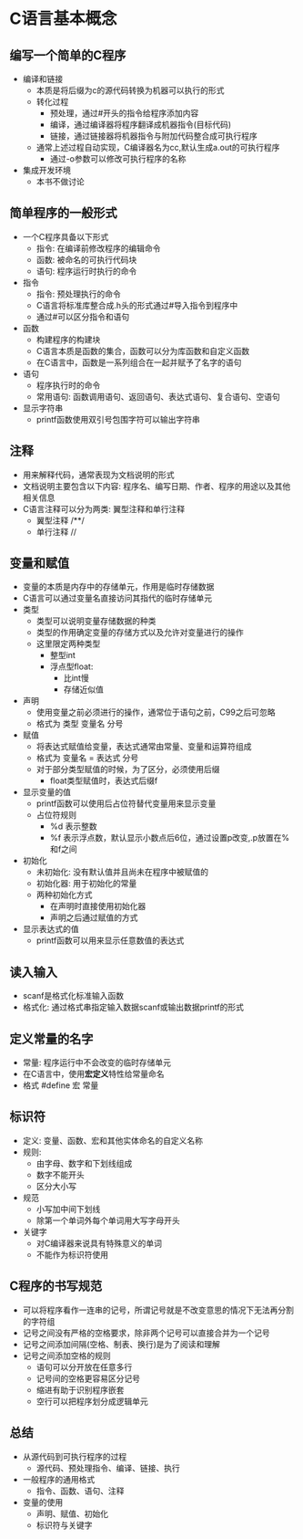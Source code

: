 # C语言基本概念
## 编写一个简单的C程序
- 编译和链接
    - 本质是将后缀为c的源代码转换为机器可以执行的形式
    - 转化过程
        - 预处理，通过#开头的指令给程序添加内容
        - 编译，通过编译器将程序翻译成机器指令(目标代码)
        - 链接，通过链接器将机器指令与附加代码整合成可执行程序
    - 通常上述过程自动实现，C编译器名为cc,默认生成a.out的可执行程序
        - 通过-o参数可以修改可执行程序的名称
- 集成开发环境
    - 本书不做讨论

## 简单程序的一般形式
- 一个C程序具备以下形式
    - 指令: 在编译前修改程序的编辑命令
    - 函数: 被命名的可执行代码块
    - 语句: 程序运行时执行的命令
- 指令
    - 指令: 预处理执行的命令
    - C语言将标准库整合成.h头的形式通过#导入指令到程序中
    - 通过#可以区分指令和语句
- 函数
    - 构建程序的构建块
    - C语言本质是函数的集合，函数可以分为库函数和自定义函数
    - 在C语言中，函数是一系列组合在一起并赋予了名字的语句
- 语句
    - 程序执行时的命令
    - 常用语句: 函数调用语句、返回语句、表达式语句、复合语句、空语句
- 显示字符串
    - printf函数使用双引号包围字符可以输出字符串

## 注释
- 用来解释代码，通常表现为文档说明的形式
- 文档说明主要包含以下内容: 程序名、编写日期、作者、程序的用途以及其他相关信息
- C语言注释可以分为两类: 翼型注释和单行注释
    - 翼型注释 /**/
    - 单行注释 //

## 变量和赋值
- 变量的本质是内存中的存储单元，作用是临时存储数据
- C语言可以通过变量名直接访问其指代的临时存储单元
- 类型
    - 类型可以说明变量存储数据的种类
    - 类型的作用确定变量的存储方式以及允许对变量进行的操作
    - 这里限定两种类型
        - 整型int
        - 浮点型float: 
            - 比int慢
            - 存储近似值
- 声明
    - 使用变量之前必须进行的操作，通常位于语句之前，C99之后可忽略
    - 格式为 类型 变量名 分号
- 赋值
    - 将表达式赋值给变量，表达式通常由常量、变量和运算符组成
    - 格式为 变量名 = 表达式 分号
    - 对于部分类型赋值的时候，为了区分，必须使用后缀
        - float类型赋值时，表达式后缀f
- 显示变量的值
    - printf函数可以使用后占位符替代变量用来显示变量
    - 占位符规则
        - %d 表示整数
        - %f 表示浮点数，默认显示小数点后6位，通过设置p改变,.p放置在%和f之间
- 初始化
    - 未初始化: 没有默认值并且尚未在程序中被赋值的
    - 初始化器: 用于初始化的常量
    - 两种初始化方式
        - 在声明时直接使用初始化器
        - 声明之后通过赋值的方式
- 显示表达式的值
    - printf函数可以用来显示任意数值的表达式

## 读入输入
- scanf是格式化标准输入函数
- 格式化: 通过格式串指定输入数据scanf或输出数据printf的形式

## 定义常量的名字
- 常量: 程序运行中不会改变的临时存储单元
- 在C语言中，使用**宏定义**特性给常量命名
- 格式 #define 宏 常量

## 标识符
- 定义: 变量、函数、宏和其他实体命名的自定义名称
- 规则: 
    - 由字母、数字和下划线组成
    - 数字不能开头
    - 区分大小写
- 规范
    - 小写加中间下划线
    - 除第一个单词外每个单词用大写字母开头
- 关键字
    - 对C编译器来说具有特殊意义的单词
    - 不能作为标识符使用

## C程序的书写规范
- 可以将程序看作一连串的记号，所谓记号就是不改变意思的情况下无法再分割的字符组
- 记号之间没有严格的空格要求，除非两个记号可以直接合并为一个记号
- 记号之间添加间隔(空格、制表、换行)是为了阅读和理解
- 记号之间添加空格的规则
    - 语句可以分开放在任意多行
    - 记号间的空格更容易区分记号
    - 缩进有助于识别程序嵌套
    - 空行可以把程序划分成逻辑单元

## 总结
- 从源代码到可执行程序的过程
    - 源代码、预处理指令、编译、链接、执行
- 一般程序的通用格式
    - 指令、函数、语句、注释
- 变量的使用
    - 声明、赋值、初始化
    - 标识符与关键字